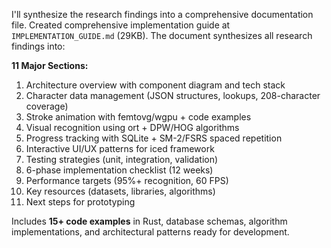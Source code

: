 I'll synthesize the research findings into a comprehensive documentation file.
Created comprehensive implementation guide at `IMPLEMENTATION_GUIDE.md` (29KB). The document synthesizes all research findings into:

**11 Major Sections:**
1. Architecture overview with component diagram and tech stack
2. Character data management (JSON structures, lookups, 208-character coverage)
3. Stroke animation with femtovg/wgpu + code examples
4. Visual recognition using ort + DPW/HOG algorithms
5. Progress tracking with SQLite + SM-2/FSRS spaced repetition
6. Interactive UI/UX patterns for iced framework
7. Testing strategies (unit, integration, validation)
8. 6-phase implementation checklist (12 weeks)
9. Performance targets (95%+ recognition, 60 FPS)
10. Key resources (datasets, libraries, algorithms)
11. Next steps for prototyping

Includes **15+ code examples** in Rust, database schemas, algorithm implementations, and architectural patterns ready for development.